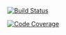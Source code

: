 [![Build Status](https://scrutinizer-ci.com/g/PHPassword/serializer/badges/build.png?b=master)](https://scrutinizer-ci.com/g/PHPassword/serializer/build-status/master)

[![Code Coverage](https://scrutinizer-ci.com/g/PHPassword/serializer/badges/coverage.png?b=master)](https://scrutinizer-ci.com/g/PHPassword/serializer/?branch=master)